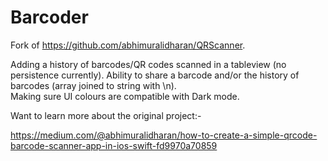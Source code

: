 # Barcoder

Fork of https://github.com/abhimuralidharan/QRScanner. 

Adding a history of barcodes/QR codes scanned in a tableview (no persistence currently). 
Ability to share a barcode and/or the history of barcodes (array joined to string with \n).  
Making sure UI colours are compatible with Dark mode. 

Want to learn more about the original project:-

https://medium.com/@abhimuralidharan/how-to-create-a-simple-qrcode-barcode-scanner-app-in-ios-swift-fd9970a70859
